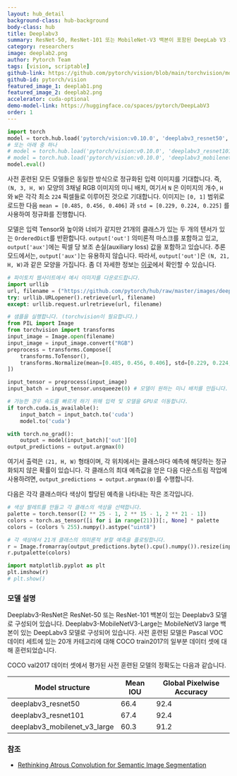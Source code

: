 ```yaml
---
layout: hub_detail
background-class: hub-background
body-class: hub
title: Deeplabv3
summary: ResNet-50, ResNet-101 또는 MobileNet-V3 백본이 포함된 DeepLab V3 모델
category: researchers
image: deeplab2.png
author: Pytorch Team
tags: [vision, scriptable]
github-link: https://github.com/pytorch/vision/blob/main/torchvision/models/segmentation/deeplabv3.py
github-id: pytorch/vision
featured_image_1: deeplab1.png
featured_image_2: deeplab2.png
accelerator: cuda-optional
demo-model-link: https://huggingface.co/spaces/pytorch/DeepLabV3
order: 1
---
```


```python
import torch
model = torch.hub.load('pytorch/vision:v0.10.0', 'deeplabv3_resnet50', pretrained=True)
# 또는 아래 중 하나
# model = torch.hub.load('pytorch/vision:v0.10.0', 'deeplabv3_resnet101', pretrained=True)
# model = torch.hub.load('pytorch/vision:v0.10.0', 'deeplabv3_mobilenet_v3_large', pretrained=True)
model.eval()
```

사전 훈련된 모든 모델들은 동일한 방식으로 정규화된 입력 이미지를 기대합니다.
즉, `(N, 3, H, W)` 모양의 3채널 RGB 이미지의 미니 배치, 여기서 `N` 은 이미지의 개수, `H` 와 `W`은 각각 최소 `224` 픽셀들로 이루어진 것으로 기대합니다.
이미지는 `[0, 1]` 범위로 로드한 다음 `mean = [0.485, 0.456, 0.406]` 과 `std = [0.229, 0.224, 0.225]`
를 사용하여 정규화를 진행합니다.

모델은 입력 Tensor와 높이와 너비가 같지만 21개의 클래스가 있는 두 개의 텐서가 있는 `OrderedDict`를 반환합니다.
`output['out']` 의미론적 마스크를 포함하고 있고, `output['aux']`에는 픽셀 당 보조 손실(auxiliary loss) 값을 포함하고 있습니다. 추론 모드에서는, `output['aux']`는 유용하지 않습니다.
따라서, `output['out']`은 `(N, 21, H, W)`과 같은 모양을 가집니다. 좀 더 자세한 정보는 [이곳](https://pytorch.org/vision/stable/models.html#semantic-segmentation)에서 확인할 수 있습니다.


```python
# 파이토치 웹사이트에서 예시 이미지를 다운로드합니다.
import urllib
url, filename = ("https://github.com/pytorch/hub/raw/master/images/deeplab1.png", "deeplab1.png")
try: urllib.URLopener().retrieve(url, filename)
except: urllib.request.urlretrieve(url, filename)
```

```python
# 샘플을 실행합니다. (torchvision이 필요합니다.)
from PIL import Image
from torchvision import transforms
input_image = Image.open(filename)
input_image = input_image.convert("RGB")
preprocess = transforms.Compose([
    transforms.ToTensor(),
    transforms.Normalize(mean=[0.485, 0.456, 0.406], std=[0.229, 0.224, 0.225]),
])

input_tensor = preprocess(input_image)
input_batch = input_tensor.unsqueeze(0) # 모델이 원하는 미니 배치를 만듭니다.

# 가능한 경우 속도를 빠르게 하기 위해 입력 및 모델을 GPU로 이동합니다.
if torch.cuda.is_available():
    input_batch = input_batch.to('cuda')
    model.to('cuda')

with torch.no_grad():
    output = model(input_batch)['out'][0]
output_predictions = output.argmax(0)
```

여기서 출력은 `(21, H, W)` 형태이며, 각 위치에서는 클래스마다 예측에 해당하는 정규화되지 않은 확률이 있습니다.
각 클래스의 최대 예측값을 얻은 다음 다운스트림 작업에 사용하려면, `output_predictions = output.argmax(0)`를 수행합니다.

다음은 각각 클래스마다 색상이 할당된 예측을 나타내는 작은 조각입니다.

```python
# 색상 팔레트를 만들고 각 클래스의 색상을 선택합니다.
palette = torch.tensor([2 ** 25 - 1, 2 ** 15 - 1, 2 ** 21 - 1])
colors = torch.as_tensor([i for i in range(21)])[:, None] * palette
colors = (colors % 255).numpy().astype("uint8")

# 각 색상에서 21개 클래스의 의미론적 분할 예측을 플로팅합니다.
r = Image.fromarray(output_predictions.byte().cpu().numpy()).resize(input_image.size)
r.putpalette(colors)

import matplotlib.pyplot as plt
plt.imshow(r)
# plt.show()
```


### 모델 설명

Deeplabv3-ResNet은 ResNet-50 또는 ResNet-101 백본이 있는 Deeplabv3 모델로 구성되어 있습니다.
Deeplabv3-MobileNetV3-Large는 MobileNetV3 large 백본이 있는 DeepLabv3 모델로 구성되어 있습니다.
사전 훈련된 모델은 Pascal VOC 데이터 세트에 있는 20개 카테고리에 대해 COCO train2017의 일부분 데이터 셋에 대해 훈련되었습니다.

COCO val2017 데이터 셋에서 평가된 사전 훈련된 모델의 정확도는 다음과 같습니다.

|    Model structure           |   Mean IOU  | Global Pixelwise Accuracy |
| ---------------------------- | ----------- | --------------------------|
| deeplabv3_resnet50           |   66.4      |   92.4                    |
| deeplabv3_resnet101          |   67.4      |   92.4                    |
| deeplabv3_mobilenet_v3_large |   60.3      |   91.2                    |

### 참조

 - [Rethinking Atrous Convolution for Semantic Image Segmentation](https://arxiv.org/abs/1706.05587)
